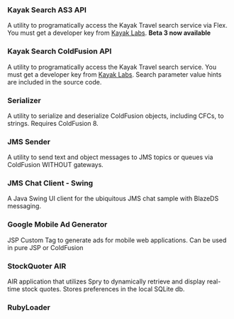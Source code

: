 ### Kayak Search AS3 API ###
A utility to programatically access the Kayak Travel search service via Flex.  You must get a developer key from [Kayak Labs](http://www.kayak.com/labs/api/search/developerkey.vtl).  **Beta 3 now available**

### Kayak Search ColdFusion API ###
A utility to programatically access the Kayak Travel search service.  You must get a developer key from [Kayak Labs](http://www.kayak.com/labs/api/search/developerkey.vtl).  Search parameter value hints are included in the source code.

### Serializer ###

A utility to serialize and deserialize ColdFusion objects, including CFCs, to strings.  Requires ColdFusion 8.

### JMS Sender ###

A utility to send text and object messages to JMS topics or queues via ColdFusion WITHOUT gateways.

### JMS Chat Client - Swing ###

A Java Swing UI client for the ubiquitous JMS chat sample with BlazeDS messaging.

### Google Mobile Ad Generator ###

JSP Custom Tag to generate ads for mobile web applications.  Can be used in pure JSP or ColdFusion

### StockQuoter AIR ###

AIR application that utilizes Spry to dynamically retrieve and display real-time stock quotes.  Stores preferences in the local SQLite db.

### RubyLoader ###